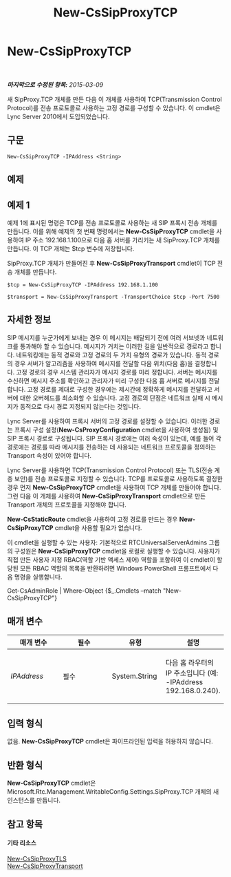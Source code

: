 ﻿---
title: New-CsSipProxyTCP
TOCTitle: New-CsSipProxyTCP
ms:assetid: 27600a10-cc00-4be0-ab47-0bb06e65e4cd
ms:mtpsurl: https://technet.microsoft.com/ko-kr/library/Gg425745(v=OCS.15)
ms:contentKeyID: 49303112
ms.date: 08/10/2015
mtps_version: v=OCS.15
ms.translationtype: HT
---

# New-CsSipProxyTCP

 

_**마지막으로 수정된 항목:** 2015-03-09_

새 SipProxy.TCP 개체를 만든 다음 이 개체를 사용하여 TCP(Transmission Control Protocol)를 전송 프로토콜로 사용하는 고정 경로를 구성할 수 있습니다. 이 cmdlet은 Lync Server 2010에서 도입되었습니다.

## 구문

    New-CsSipProxyTCP -IPAddress <String>

## 예제

## 예제 1

예제 1에 표시된 명령은 TCP를 전송 프로토콜로 사용하는 새 SIP 프록시 전송 개체를 만듭니다. 이를 위해 예제의 첫 번째 명령에서는 **New-CsSipProxyTCP** cmdlet을 사용하여 IP 주소 192.168.1.100으로 다음 홉 서버를 가리키는 새 SipProxy.TCP 개체를 만듭니다. 이 TCP 개체는 $tcp 변수에 저장됩니다.

SipProxy.TCP 개체가 만들어진 후 **New-CsSipProxyTransport** cmdlet이 TCP 전송 개체를 만듭니다.

    $tcp = New-CsSipProxyTCP -IPAddress 192.168.1.100
    
    $transport = New-CsSipProxyTransport -TransportChoice $tcp -Port 7500

## 자세한 정보

SIP 메시지를 누군가에게 보내는 경우 이 메시지는 배달되기 전에 여러 서브넷과 네트워크를 통과해야 할 수 있습니다. 메시지가 거치는 이러한 길을 일반적으로 경로라고 합니다. 네트워킹에는 동적 경로와 고정 경로의 두 가지 유형의 경로가 있습니다. 동적 경로의 경우 서버가 알고리즘을 사용하여 메시지를 전달할 다음 위치(다음 홉)을 결정합니다. 고정 경로의 경우 시스템 관리자가 메시지 경로를 미리 정합니다. 서버는 메시지를 수신하면 메시지 주소를 확인하고 관리자가 미리 구성한 다음 홉 서버로 메시지를 전달합니다. 고정 경로를 제대로 구성한 경우에는 제시간에 정확하게 메시지를 전달하고 서버에 대한 오버헤드를 최소화할 수 있습니다. 고정 경로의 단점은 네트워크 실패 시 메시지가 동적으로 다시 경로 지정되지 않는다는 것입니다.

Lync Server를 사용하여 프록시 서버의 고정 경로를 설정할 수 있습니다. 이러한 경로는 프록시 구성 설정(**New-CsProxyConfiguration** cmdlet을 사용하여 생성됨) 및 SIP 프록시 경로로 구성됩니다. SIP 프록시 경로에는 여러 속성이 있는데, 예를 들어 각 경로에는 경로를 따라 메시지를 전송하는 데 사용되는 네트워크 프로토콜을 정의하는 Transport 속성이 있어야 합니다.

Lync Server를 사용하면 TCP(Transmission Control Protocol) 또는 TLS(전송 계층 보안)를 전송 프로토콜로 지정할 수 있습니다. TCP를 프로토콜로 사용하도록 결정한 경우 먼저 **New-CsSipProxyTCP** cmdlet을 사용하여 TCP 개체를 만들어야 합니다. 그런 다음 이 개체를 사용하여 **New-CsSipProxyTransport** cmdlet으로 만든 Transport 개체의 프로토콜을 지정해야 합니다.

**New-CsStaticRoute** cmdlet을 사용하여 고정 경로를 만드는 경우 **New-CsSipProxyTCP** cmdlet을 사용할 필요가 없습니다.

이 cmdlet을 실행할 수 있는 사용자: 기본적으로 RTCUniversalServerAdmins 그룹의 구성원은 **New-CsSipProxyTCP** cmdlet을 로컬로 실행할 수 있습니다. 사용자가 직접 만든 사용자 지정 RBAC(역할 기반 액세스 제어) 역할을 포함하여 이 cmdlet이 할당된 모든 RBAC 역할의 목록을 반환하려면 Windows PowerShell 프롬프트에서 다음 명령을 실행합니다.

Get-CsAdminRole | Where-Object {$\_.Cmdlets –match "New-CsSipProxyTCP"}

## 매개 변수


<table>
<colgroup>
<col style="width: 25%" />
<col style="width: 25%" />
<col style="width: 25%" />
<col style="width: 25%" />
</colgroup>
<thead>
<tr class="header">
<th>매개 변수</th>
<th>필수</th>
<th>유형</th>
<th>설명</th>
</tr>
</thead>
<tbody>
<tr class="odd">
<td><p><em>IPAddress</em></p></td>
<td><p>필수</p></td>
<td><p>System.String</p></td>
<td><p>다음 홉 라우터의 IP 주소입니다 (예: -IPAddress 192.168.0.240).</p></td>
</tr>
</tbody>
</table>


## 입력 형식

없음. **New-CsSipProxyTCP** cmdlet은 파이프라인된 입력을 허용하지 않습니다.

## 반환 형식

**New-CsSipProxyTCP** cmdlet은 Microsoft.Rtc.Management.WritableConfig.Settings.SipProxy.TCP 개체의 새 인스턴스를 만듭니다.

## 참고 항목

#### 기타 리소스

[New-CsSipProxyTLS](new-cssipproxytls.md)  
[New-CsSipProxyTransport](new-cssipproxytransport.md)

